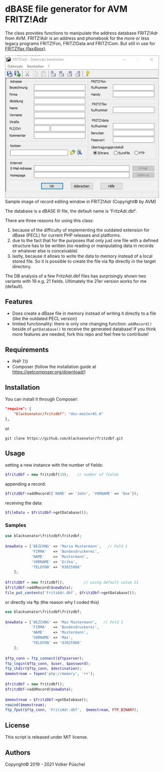 # dBASE file generator for AVM FRITZ!Adr

The class provides functions to manipulate the address database FRITZ!Adr from AVM. FRITZ!Adr is an address and phonebook for the more or less legacy programs FRITZ!Fon, FRITZ!Data and FRITZ!Com. But still in use for [FRITZ!fax (fax4box)](https://avm.de/service/fritzbox/fritzbox-7590/wissensdatenbank/publication/show/190_FRITZ-fax-fur-FRITZ-Box-installieren-und-einrichten/).

![alt text](assets/editing_record.jpg "record editing windows")
Sample image of record editing window in FRITZ!Adr (Copyright© by AVM)

The database is a dBASE III file, the default name is 'FritzAdr.dbf'.

There are three reasons for using this class:

1. because of the difficulty of implementing the outdated extension for dBase (PECL) for current PHP releases and platforms.
2. due to the fact that for the purposes that only just one file with a defined structure has to be written (no reading or manipulating data in records or whatever else is conceivable)
3. lastly, because it allows to write the data to memory instead of a local stored file. So it is possible to create the file via ftp directly in the target directory.

The DB analysis of a few FritzAdr.dbf files has surprisingly shown two variants with 19 e.g. 21 fields. Ultimately the 21er version works for me (default).

## Features

* Does create a dBase file in memory instead of writing it directly to a file (like the outdated PECL version)
* limited functionality: there is only one changing function: `addRecord()` beside of `getDatabase()` to receive the generated database! If you think more features are needed, fork this repo and feel free to contribute!

## Requirements

* PHP 7.0
* Composer (follow the installation guide at https://getcomposer.org/download/)

## Installation

You can install it through Composer:

```JSON
"require": {
    "blacksenator/fritzdbf": "dev-master#1.0"
},
```

or

```git clone https://github.com/blacksenator/fritzdbf.git```

## Usage

setting a new instance with the number of fields:

```PHP
$fritzDbf = new fritzdbf(19);    // number of fields
```

appending a record:

```PHP
$fritzDbf->addRecord(['NAME' => 'John', 'VORNAME' => 'Doe']);
```

receiving the data:

```PHP
$fileData = $fritzDbf->getDatabase());
```

### Samples

```PHP
use blacksenator\fritzdbf\fritzdbf;

$newData = ['BEZCHNG' => 'Maria Mustermann',   // Feld 1
            'FIRMA'   => 'Bundesdruckerei',
            'NAME'    => 'Mustermann',
            'VORNAME' => 'Erika',
            'TELEFON' => '03025980'
    ];

$fritzDbf = new fritzdbf();         // using default value 21
$fritzDbf->addRecord($newData);
file_put_contents('FritzAdr.dbf', $fritzDbf->getDatabase());
```

or directly via ftp (the reason why I coded this)

```PHP
use blacksenator\fritzdbf\fritzdbf;

$newData = ['BEZCHNG' => 'Max Mustermann',   // Feld 1
            'FIRMA'   => 'Bundesdruckerei',
            'NAME'    => 'Mustermann',
            'VORNAME' => 'Max',
            'TELEFON' => '03025980'
    ];

$ftp_conn = ftp_connect($ftpserver);
ftp_login($ftp_conn, $user, $password);
ftp_chdir($ftp_conn, $destination);
$memstream = fopen('php://memory', 'r+');

$fritzDbf = new fritzdbf();
$fritzDbf->addRecord($newData);

$memstream = $fritzDbf->getDatabase();
rewind($memstream);
ftp_fput($ftp_conn, 'FritzAdr.dbf',  $memstream, FTP_BINARY);
```

## License

This script is released under MIT license.

## Authors

Copyright© 2019 - 2021 Volker Püschel
